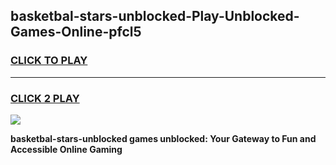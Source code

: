 
## basketbal-stars-unblocked-Play-Unblocked-Games-Online-pfcl5
<h3>
<a href="https://premium76.site?title=basketbal-stars-unblocked&ref=25A">CLICK TO PLAY</a></h3>
<hr>

<h3>
<a href="https://premium76.site?title=basketbal-stars-unblocked&ref=25A">CLICK 2 PLAY</a>
  
</h3>

<a href="https://premium76.site?title=basketbal-stars-unblocked&ref=25A"><img src="https://clearcache.store/games.png"></a>


**basketbal-stars-unblocked games unblocked: Your Gateway to Fun and Accessible Online Gaming**
